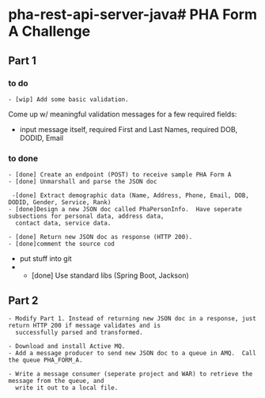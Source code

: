 # pha-rest-api-server-java# PHA Form A Challenge

## Part 1

### to do
	- [wip] Add some basic validation. 
Come up w/ meaningful validation messages for a few required fields:
- input message itself, required First and Last Names, required DOB, DODID, Email

### to done

	- [done] Create an endpoint (POST) to receive sample PHA Form A
	- [done] Unmarshall and parse the JSON doc

	 -[done] Extract demographic data (Name, Address, Phone, Email, DOB, DODID, Gender, Service, Rank)
	- [done]Design a new JSON doc called PhaPersonInfo.  Have seperate subsections for personal data, address data,
	  contact data, service data.

	- [done] Return new JSON doc as response (HTTP 200).
    - [done]comment the source cod 
- put stuff into git
- - [done] Use standard libs (Spring Boot, Jackson)

## Part 2

	- Modify Part 1. Instead of returning new JSON doc in a response, just return HTTP 200 if message validates and is
	  successfully parsed and transformed.

	- Download and install Active MQ.
	- Add a message producer to send new JSON doc to a queue in AMQ.  Call the queue PHA_FORM_A.

	- Write a message consumer (seperate project and WAR) to retrieve the message from the queue, and
	  write it out to a local file.